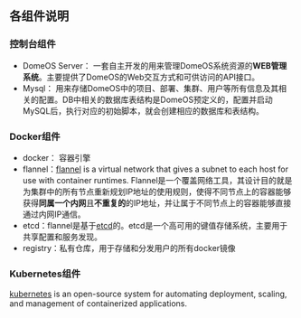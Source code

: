 ## 各组件说明

### 控制台组件
- DomeOS Server：
一套自主开发的用来管理DomeOS系统资源的**WEB管理系统**。主要提供了DomeOS的Web交互方式和可供访问的API接口。
- Mysql：
用来存储DomeOS中的项目、部署、集群、用户等所有信息及其相关的配置。DB中相关的数据库表结构是DomeOS预定义的，配置并启动MySQL后，执行对应的初始脚本，就会创建相应的数据库和表结构。

### Docker组件
- docker： 容器引擎
- flannel：[flannel](https://github.com/coreos/flannel) is a virtual network that gives a subnet to each host for use with container runtimes. Flannel是一个覆盖网络工具，其设计目的就是为集群中的所有节点重新规划IP地址的使用规则，使得不同节点上的容器能够获得**同属一个内网**且**不重复的**的IP地址，并让属于不同节点上的容器能够直接通过内网IP通信。
- etcd：flannel是基于[etcd](https://github.com/coreos/etcd)的。etcd是一个高可用的键值存储系统，主要用于共享配置和服务发现。
- registry：私有仓库，用于存储和分发用户的所有docker镜像
 
### Kubernetes组件
[kubernetes](http://kubernetes.io/) is an open-source system for automating deployment, scaling, and management of containerized applications.